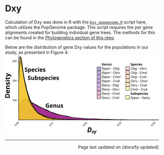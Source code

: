 # Dxy

Calculation of Dxy was done in R with the [`Dxy_popgenome.R`](https://github.com/zjnolen/chorthippus_radiation/blob/master/dxy/Dxy_popgenome.R) script here, which utilizes the PopGenome package. This script requires the per gene alignments created for building individual gene trees. The methods for this can be found in the [Phylogenetics section of this repo](phylogenetics.md/#creating-alignments).

Below are the distribution of gene Dxy values for the populations in our study, as presented in Figure 4:
![](_images/dxy_alone.svg)

-------------

<div style="text-align: right">Page last updated on {docsify-updated}</div>
